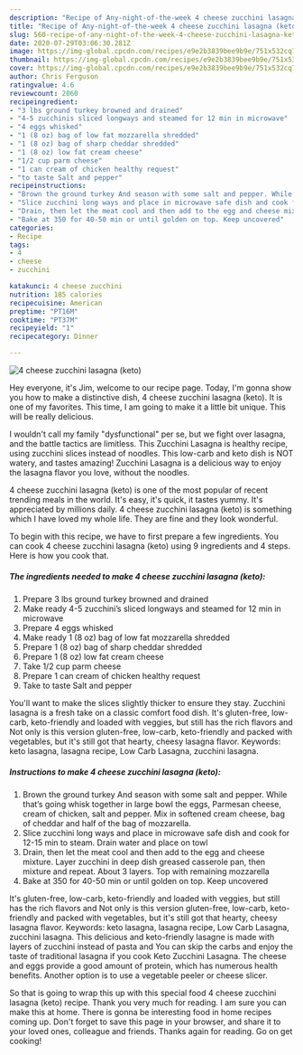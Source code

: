 ```yaml
---
description: "Recipe of Any-night-of-the-week 4 cheese zucchini lasagna (keto)"
title: "Recipe of Any-night-of-the-week 4 cheese zucchini lasagna (keto)"
slug: 560-recipe-of-any-night-of-the-week-4-cheese-zucchini-lasagna-keto
date: 2020-07-29T03:06:30.281Z
image: https://img-global.cpcdn.com/recipes/e9e2b3839bee9b9e/751x532cq70/4-cheese-zucchini-lasagna-keto-recipe-main-photo.jpg
thumbnail: https://img-global.cpcdn.com/recipes/e9e2b3839bee9b9e/751x532cq70/4-cheese-zucchini-lasagna-keto-recipe-main-photo.jpg
cover: https://img-global.cpcdn.com/recipes/e9e2b3839bee9b9e/751x532cq70/4-cheese-zucchini-lasagna-keto-recipe-main-photo.jpg
author: Chris Ferguson
ratingvalue: 4.6
reviewcount: 2060
recipeingredient:
- "3 lbs ground turkey browned and drained"
- "4-5 zucchinis sliced longways and steamed for 12 min in microwave"
- "4 eggs whisked"
- "1 (8 oz) bag of low fat mozzarella shredded"
- "1 (8 oz) bag of sharp cheddar shredded"
- "1 (8 oz) low fat cream cheese"
- "1/2 cup parm cheese"
- "1 can cream of chicken healthy request"
- "to taste Salt and pepper"
recipeinstructions:
- "Brown the ground turkey And season with some salt and pepper. While that’s going whisk together in large bowl the eggs, Parmesan cheese, cream of chicken, salt and pepper. Mix in softened cream cheese, bag of cheddar and half of the bag of mozzarella."
- "Slice zucchini long ways and place in microwave safe dish and cook for 12-15 min to steam. Drain water and place on towl"
- "Drain, then let the meat cool and then add to the egg and cheese mixture. Layer zucchini in deep dish greased casserole pan, then mixture and repeat. About 3 layers. Top with remaining mozzarella"
- "Bake at 350 for 40-50 min or until golden on top. Keep uncovered"
categories:
- Recipe
tags:
- 4
- cheese
- zucchini

katakunci: 4 cheese zucchini 
nutrition: 185 calories
recipecuisine: American
preptime: "PT16M"
cooktime: "PT37M"
recipeyield: "1"
recipecategory: Dinner

---
```



![4 cheese zucchini lasagna (keto)](https://img-global.cpcdn.com/recipes/e9e2b3839bee9b9e/751x532cq70/4-cheese-zucchini-lasagna-keto-recipe-main-photo.jpg)

Hey everyone, it's Jim, welcome to our recipe page. Today, I'm gonna show you how to make a distinctive dish, 4 cheese zucchini lasagna (keto). It is one of my favorites. This time, I am going to make it a little bit unique. This will be really delicious.

I wouldn&#39;t call my family &#34;dysfunctional&#34; per se, but we fight over lasagna, and the battle tactics are limitless. This Zucchini Lasagna is healthy recipe, using zucchini slices instead of noodles. This low-carb and keto dish is NOT watery, and tastes amazing! Zucchini Lasagna is a delicious way to enjoy the lasagna flavor you love, without the noodles.

4 cheese zucchini lasagna (keto) is one of the most popular of recent trending meals in the world. It's easy, it's quick, it tastes yummy. It's appreciated by millions daily. 4 cheese zucchini lasagna (keto) is something which I have loved my whole life. They are fine and they look wonderful.


To begin with this recipe, we have to first prepare a few ingredients. You can cook 4 cheese zucchini lasagna (keto) using 9 ingredients and 4 steps. Here is how you cook that.

<!--inarticleads1-->

##### The ingredients needed to make 4 cheese zucchini lasagna (keto):

1. Prepare 3 lbs ground turkey browned and drained
1. Make ready 4-5 zucchini’s sliced longways and steamed for 12 min in microwave
1. Prepare 4 eggs whisked
1. Make ready 1 (8 oz) bag of low fat mozzarella shredded
1. Prepare 1 (8 oz) bag of sharp cheddar shredded
1. Prepare 1 (8 oz) low fat cream cheese
1. Take 1/2 cup parm cheese
1. Prepare 1 can cream of chicken healthy request
1. Take to taste Salt and pepper


You&#39;ll want to make the slices slightly thicker to ensure they stay. Zucchini lasagna is a fresh take on a classic comfort food dish. It&#39;s gluten-free, low-carb, keto-friendly and loaded with veggies, but still has the rich flavors and Not only is this version gluten-free, low-carb, keto-friendly and packed with vegetables, but it&#39;s still got that hearty, cheesy lasagna flavor. Keywords: keto lasagna, lasagna recipe, Low Carb Lasagna, zucchini lasagna. 

<!--inarticleads2-->

##### Instructions to make 4 cheese zucchini lasagna (keto):

1. Brown the ground turkey And season with some salt and pepper. While that’s going whisk together in large bowl the eggs, Parmesan cheese, cream of chicken, salt and pepper. Mix in softened cream cheese, bag of cheddar and half of the bag of mozzarella.
1. Slice zucchini long ways and place in microwave safe dish and cook for 12-15 min to steam. Drain water and place on towl
1. Drain, then let the meat cool and then add to the egg and cheese mixture. Layer zucchini in deep dish greased casserole pan, then mixture and repeat. About 3 layers. Top with remaining mozzarella
1. Bake at 350 for 40-50 min or until golden on top. Keep uncovered


It&#39;s gluten-free, low-carb, keto-friendly and loaded with veggies, but still has the rich flavors and Not only is this version gluten-free, low-carb, keto-friendly and packed with vegetables, but it&#39;s still got that hearty, cheesy lasagna flavor. Keywords: keto lasagna, lasagna recipe, Low Carb Lasagna, zucchini lasagna. This delicious and keto-friendly lasagne is made with layers of zucchini instead of pasta and You can skip the carbs and enjoy the taste of traditional lasagna if you cook Keto Zucchini Lasagna. The cheese and eggs provide a good amount of protein, which has numerous health benefits. Another option is to use a vegetable peeler or cheese slicer. 

So that is going to wrap this up with this special food 4 cheese zucchini lasagna (keto) recipe. Thank you very much for reading. I am sure you can make this at home. There is gonna be interesting food in home recipes coming up. Don't forget to save this page in your browser, and share it to your loved ones, colleague and friends. Thanks again for reading. Go on get cooking!
